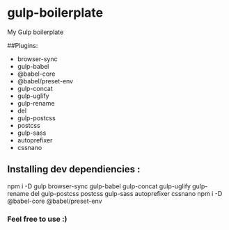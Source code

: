 # gulp-boilerplate
My Gulp boilerplate 

##Plugins:
- browser-sync
- gulp-babel
- @babel-core
- @babel/preset-env
- gulp-concat
- gulp-uglify
- gulp-rename
- del
- gulp-postcss
- postcss
- gulp-sass
- autoprefixer
- cssnano

## Installing dev dependiencies :
npm i -D gulp browser-sync gulp-babel gulp-concat gulp-uglify gulp-rename del gulp-postcss postcss gulp-sass autoprefixer cssnano
npm i -D  @babel-core @babel/preset-env

### Feel free to use :)





